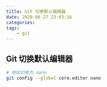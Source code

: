 ```yaml
---
title: Git 切换默认编辑器
date: 2020-06-27 23:03:16
categories:
tags:
    - git
---
```


## Git 切换默认编辑器

```bash
# 例如切换为 nano
git config --global core.editor nano
```
